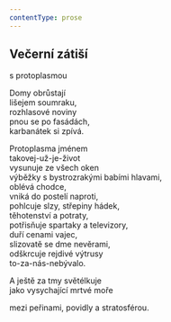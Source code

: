 ```yaml
---
contentType: prose
---
```


## Večerní zátiší  
s protoplasmou

Domy obrůstají  
lišejem soumraku,  
rozhlasové noviny  
pnou se po fasádách,  
karbanátek si zpívá.

Protoplasma jménem  
takovej-už-je-život  
vysunuje ze všech oken  
výběžky s bystrozrakými babími hlavami,  
oblévá chodce,  
vniká do postelí naproti,  
pohlcuje slzy, střepiny hádek,  
těhotenství a potraty,  
potřisňuje spartaky a televizory,  
duří cenami vajec,  
slizovatě se dme nevěrami,  
odškrcuje rejdivé výtrusy  
to-za-nás-nebývalo.

A ještě za tmy světélkuje  
jako vysychající mrtvé moře

mezi peřinami, povidly a stratosférou.
